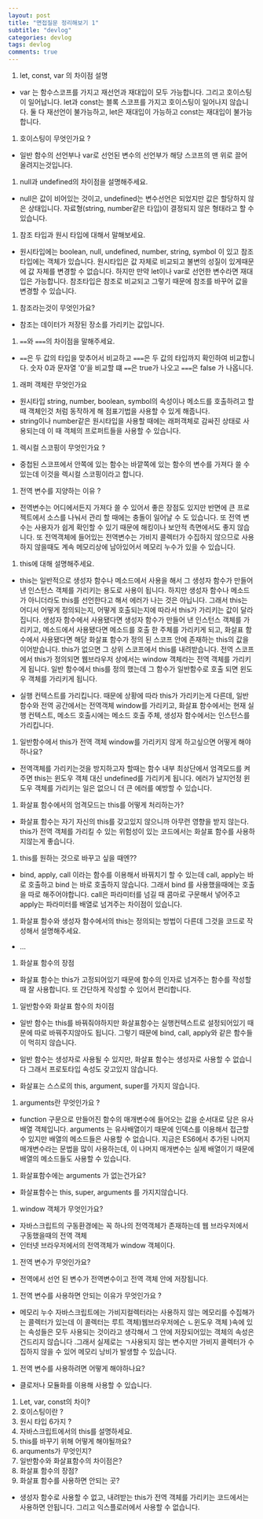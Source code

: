 ```yaml
---
layout: post
title: "면접질문 정리해보기 1"
subtitle: "devlog"
categories: devlog
tags: devlog
comments: true
---
```


1. let, const, var 의 차이점 설명

- var 는 함수스코프를 가지고 재선언과 재대입이 모두 가능합니다. 그리고 호이스팅이 일어납니다. let과 const는 블록 스코프를 가지고 호이스팅이 일어나지 않습니다. 둘 다 재선언이 불가능하고, let은 재대입이 가능하고 const는 재대입이 불가능합니다.

1. 호이스팅이 무엇인가요 ?

- 일반 함수의 선언부나 var로 선언된 변수의 선언부가 해당 스코프의 맨 위로 끌어 올려지는것입니다.

1. null과 undefined의 차이점을 설명해주세요.

- null은 값이 비어있는 것이고, undefined는 변수선언은 되었지만 값은 할당하지 않은 상태입니다. 자료형(string, number같은 타입)이 결정되지 않은 형태라고 할 수 있습니다.

1. 참조 타입과 원시 타입에 대해서 말해보세요.

- 원시타입에는 boolean, null, undefined, number, string, symbol 이 있고 참조타입에는 객체가 있습니다.
  원시타입은 값 자체로 비교되고 불변의 성질이 있게때문에 값 자체를 변경할 수 없습니다. 하지만 만약 let이나 var로 선언한 변수라면 재대입은 가능합니다.
  참조타입은 참조로 비교되고 그렇기 때문에 참조를 바꾸어 값을 변경할 수 있습니다.

1. 참조라는것이 무엇인가요?

- 참조는 데이터가 저장된 장소를 가리키는 값입니다.

1. `==`와 `===`의 차이점을 말해주세요.

- `==`은 두 값의 타입을 맞추어서 비교하고 `===`은 두 값의 타입까지 확인하여 비교합니다. 숫자 0과 문자열 '0'을 비교할 떄 `==`은 true가 나오고 `===`은 false 가 나옵니다.

1. 래퍼 객체란 무엇인가요

- 원시타입 string, number, boolean, symbol의 속성이나 메소드를 호출하려고 할 때 객체인것 처럼 동작하게 해 점표기법을 사용할 수 있게 해줍니다.
- string이나 number같은 원시타입을 사용할 때에는 래퍼객체로 감싸진 상태로 사용되는데 이 때 객체의 프로퍼트들을 사용할 수 있습니다.

1. 렉시컬 스코핑이 무엇인가요 ?

- 중첩된 스코프에서 안쪽에 있는 함수는 바깥쪽에 있는 함수의 변수를 가져다 쓸 수 있는데 이것을 렉시컬 스코핑이라고 합니다.

1. 전역 변수를 지양하는 이유 ?

- 전역변수는 어디에서든지 가져다 쓸 수 있어서 좋은 장점도 있지만 반면에 큰 프로젝트에서 소스를 나눠서 관리 할 때에는 충돌이 일어날 수 도 있습니다.
  또 전역 변수는 사용자가 쉽게 확인할 수 있기 때문에 해킹이나 보안적 측면에서도 좋지 않습니다. 또 전역객체에 들어있는 전역변수는 가비지 콜렉터가 수집하지 않으므로 사용하지 않을때도 계속 메모리상에 남아있어서 메모리 누수가 있을 수 있습니다.

1. this에 대해 설명해주세요.

- this는 일반적으로 생성자 함수나 메소드에서 사용을 해서 그 생성자 함수가 만들어 낸 인스턴스 객체를 가리키는 용도로 사용이 됩니다.
  하지만 생성자 함수나 메소드가 아니더라도 this를 선언한다고 해서 에러가 나는 것은 아닙니다.
  그래서 this는 어디서 어떻게 정의되는지, 어떻게 호출되는지에 따라서 this가 가리키는 값이 달라집니다.
  생성자 함수에서 사용됐다면 생성자 함수가 만들어 낸 인스턴스 객체를 가리키고,
  메소드에서 사용됐다면 메소드를 호출 한 주체를 가리키게 되고,
  화살표 함수에서 사용됐다면 해당 화살표 함수가 정의 된 스코프 안에 존재하는 this의 값을 이어받습니다. this가 없으면 그 상위 스코프에서 this를 내려받습니다.
  전역 스코프에서 this가 정의되면 웹브라우저 상에서는 window 객체라는 전역 객체를 가리키게 됩니다.
  일반 함수에서 this를 정의 했는데 그 함수가 일반함수로 호출 되면 윈도우 객체를 가리키게 됩니다.

- 실행 컨텍스트를 가리킵니다.
  때문에 상황에 따라 this가 가리키는게 다른데,
  일반 함수와 전역 공간에서는 전역객체 window를 가리키고,
  화살표 함수에서는 현재 실행 컨텍스트,
  메소드 호출시에는 메소드 호출 주체,
  생성자 함수에서는 인스턴스를 가리킵니다.

1. 일반함수에서 this가 전역 객체 window를 가리키지 않게 하고싶으면 어떻게 해야하나요?

- 전역객체를 가리키는것을 방지하고자 할때는 함수 내부 최상단에서 엄격모드를 켜주면 this는 윈도우 객체 대신 undefined를 가리키게 됩니다. 에러가 날지언정 윈도우 객체를 가리키는 일은 없으니 더 큰 에러를 예방할 수 있습니다.

1. 화살표 함수에서의 엄격모드는 this를 어떻게 처리하는가?

- 화살표 함수는 자기 자신의 this를 갖고있지 않으니까 아무런 영향을 받지 않는다.
  this가 전역 객체를 가리킬 수 있는 위험성이 있는 코드에서는 화살표 함수를 사용하지않는게 좋습니다.

1. this를 원하는 것으로 바꾸고 싶을 때엔??

- bind, apply, call 이라는 함수를 이용해서 바꿔치기 할 수 있는데
  call, apply는 바로 호출하고 bind 는 바로 호출하지 않습니다. 그래서 bind 를 사용했을때에는 호출을 따로 해주어야합니다.
  call은 파라미터를 넘길 때 콤마로 구문해서 넣어주고 apply는 파라미터를 배열로 넘겨주는 차이점이 있습니다.

1. 화살표 함수와 생성자 함수에서의 this는 정의되는 방법이 다른데 그것을 코드로 작성해서 설명해주세요.

- ...

1. 화살표 함수의 장점

- 화살표 함수는 this가 고정되어있기 때문에 함수의 인자로 넘겨주는 함수를 작성할 때 잘 사용합니다. 또
  간단하게 작성할 수 있어서 편리합니다.

1. 일반함수와 화살표 함수의 차이점

- 일반 함수는 this를 바꿔줘야하지만 화살표함수는 실행컨텍스트로 설정되어있기 때문에 따로 바꿔주지않아도 됩니다. 그렇기 때문에 bind, call, apply와 같은 함수들이 먹히지 않습니다.

- 일반 함수는 생성자로 사용될 수 있지만, 화살표 함수는 생성자로 사용할 수 없습니다 그래서 프로토타입 속성도 갖고있지 않습니다.

- 화살표는 스스로의 this, argument, super를 가지지 않습니다.

1. arguments란 무엇인가요 ?

- function 구문으로 만들어진 함수의 매개변수에 들어오는 값을 순서대로 담은 유사배열 객체입니다. arguments 는 유사배열이기 때문에 인덱스를 이용해서 접근할 수 있지만 배열의 메소드들은 사용할 수 없습니다.
  지금은 ES6에서 추가된 나머지 매개변수라는 문법을 많이 사용하는데, 이 나머지 매개변수는 실제 배열이기 때문에 배열의 메소드들도 사용할 수 있습니다.

1. 화살표함수에는 arguments 가 없는건가요?

- 화살표함수는 this, super, arguments 를 가지지않습니다.

1. window 객체가 무엇인가요?

- 자바스크립트의 구동환경에는 꼭 하나의 전역객체가 존재하는데 웹 브라우저에서 구동했을때의 전역 객체
- 인터넷 브라우저에서의 전역객체가 window 객체이다.

1. 전역 변수가 무엇인가요?

- 전역에서 선언 된 변수가 전역변수이고 전역 객체 안에 저장됩니다.

1. 전역 변수를 사용하면 안되는 이유가 무엇인가요 ?

- 메모리 누수 자바스크립트에는 가비지컬렉터라는 사용하지 않는 메모리를 수집해가는 콜렉터가 있는데 이 콜렉터는 루트 객체)웹브라우저에슨 ㄴ윈도우 객체 )속에 있는 속성들은 모두 사용되는 것이라고 생각해서 그 안에 저장되어있는 객체의 속성은 건드리지 않습니다 .그래서 실제로는 ㄱ사용되지 않는 변수지만 가비지 콜렉터가 수집하지 않을 수 있어 메모리 낭비가 발생할 수 있습니다.

1. 전역 변수를 사용하려면 어떻게 해야하나요?

- 클로저나 모듈화를 이용해 사용할 수 있습니다.

1. Let, var, const의 차이?
1. 호이스팅이란 ?
1. 원시 타입 6가지 ?
1. 자바스크립트에서의 this를 설명하세요.
1. this를 바꾸기 위해 어떻게 해야될까요?
1. arquments가 무엇인지?
1. 일반함수와 화살표함수의 차이점은?
1. 화살표 함수의 장점?
1. 화살표 함수를 사용하면 안되는 곳?

- 생성자 함수로 사용할 수 없고, 내려받는 this가 전역 객체를 가리키는 코드에서는 사용하면 안됩니다. 그리고 익스플로러에서 사용할 수 없습니다.
